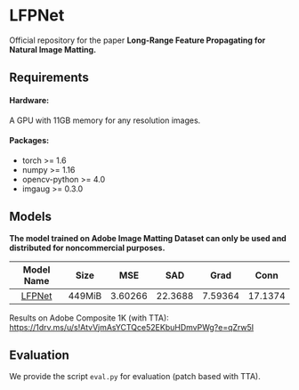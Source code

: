 # LFPNet

Official repository for the paper **Long-Range Feature Propagating for Natural Image Matting.**

## Requirements
#### Hardware:

A GPU with 11GB memory for any resolution images.

#### Packages:

- torch >= 1.6
- numpy >= 1.16
- opencv-python >= 4.0
- imgaug >= 0.3.0

## Models
**The model trained on Adobe Image Matting Dataset can only be used and distributed for noncommercial purposes.** 

| Model Name  |   Size   | MSE | SAD | Grad | Conn |
| :------------: |:-----------:| :----:|:---:|:---:|:---:|
| [LFPNet](https://1drv.ms/u/s!AtvVjmAsYCTQdbNFLnArtH4LZDk?e=3BCBjS) | 449MiB | 3.60266 | 22.3688 | 7.59364 | 17.1374 |

Results on Adobe Composite 1K (with TTA): https://1drv.ms/u/s!AtvVjmAsYCTQce52EKbuHDmvPWg?e=qZrw5I

## Evaluation
We provide the script `eval.py`  for evaluation (patch based with TTA).


